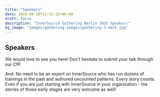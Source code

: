 ```yaml
---
title: "Speakers"
date: 2019-09-10T13:51:25+06:00
draft: false
description: "InnerSource Gathering Berlin 2025 Speakers"
bg_image: "images/gathering-images/gathering-3-dark.jpg"
---
```


## Speakers


We would love to see you here! Don't hesitate to submit your talk through our CfP.

And: No need to be an expert on InnerSource who has run dozens of trainings in the past and authored uncounted patterns. Every story counts. Even if you are just starting with InnerSource in your organisation - the stories of those early stages are very welcome as well!

